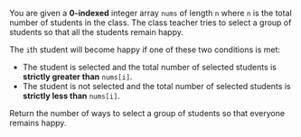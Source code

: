 You are given a **0-indexed** integer array `nums` of length `n` where `n` is the total number of students in the class. The class teacher tries to select a group of students so that all the students remain happy.

The `i`th student will become happy if one of these two conditions is met:

- The student is selected and the total number of selected students is **strictly greater than** `nums[i]`.
- The student is not selected and the total number of selected students is **strictly less than** `nums[i]`.

Return the number of ways to select a group of students so that everyone remains happy.